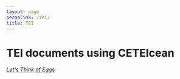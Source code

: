 ```yaml
---
layout: page
permalink: /tei/
title: TEI
---
```



<div id="archives">
<h1>TEI documents using CETEIcean</h1>
<p><em><a href="../xml/eggs.html">Let's Think of Eggs</a></em></p>

</div>